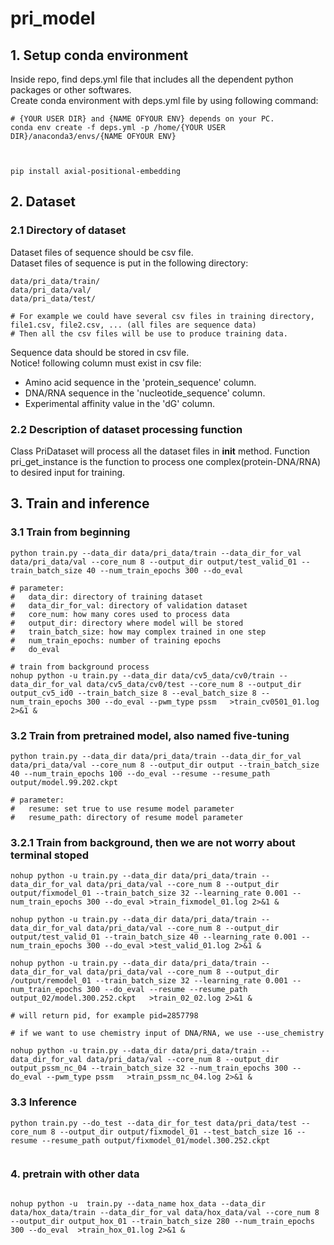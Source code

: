 # pri_model


## 1. Setup conda environment
Inside repo, find deps.yml file that includes all the dependent python packages or other softwares.  
Create conda environment with deps.yml file by using following command:
```
# {YOUR USER DIR} and {NAME OFYOUR ENV} depends on your PC.
conda env create -f deps.yml -p /home/{YOUR USER DIR}/anaconda3/envs/{NAME OFYOUR ENV}



pip install axial-positional-embedding
```

## 2. Dataset
### 2.1 Directory of dataset
Dataset files of sequence should be csv file.  
Dataset files of sequence is put in the following directory:
```
data/pri_data/train/
data/pri_data/val/
data/pri_data/test/

# For example we could have several csv files in training directory, file1.csv, file2.csv, ... (all files are sequence data)
# Then all the csv files will be use to produce training data.
```
Sequence data should be stored in csv file.  
Notice! following column must exist in csv file:
- Amino acid sequence in the 'protein_sequence' column.  
- DNA/RNA sequence in the 'nucleotide_sequence' column.  
- Experimental affinity value in the 'dG' column.  

### 2.2 Description of dataset processing function
Class PriDataset will process all the dataset files in __init__ method.
Function pri_get_instance is the function to process one complex(protein-DNA/RNA) to desired input for training.

## 3. Train and inference
### 3.1 Train from beginning
```
python train.py --data_dir data/pri_data/train --data_dir_for_val data/pri_data/val --core_num 8 --output_dir output/test_valid_01 --train_batch_size 40 --num_train_epochs 300 --do_eval

# parameter:
#   data_dir: directory of training dataset
#   data_dir_for_val: directory of validation dataset
#   core_num: how many cores used to process data
#   output_dir: directory where model will be stored
#   train_batch_size: how may complex trained in one step
#   num_train_epochs: number of training epochs
#   do_eval

# train from background process
nohup python -u train.py --data_dir data/cv5_data/cv0/train --data_dir_for_val data/cv5_data/cv0/test --core_num 8 --output_dir output_cv5_id0 --train_batch_size 8 --eval_batch_size 8 --num_train_epochs 300 --do_eval --pwm_type pssm   >train_cv0501_01.log 2>&1 &

```

### 3.2 Train from pretrained model, also named five-tuning
```
python train.py --data_dir data/pri_data/train --data_dir_for_val data/pri_data/val --core_num 8 --output_dir output --train_batch_size 40 --num_train_epochs 100 --do_eval --resume --resume_path output/model.99.202.ckpt 

# parameter:
#   resume: set true to use resume model parameter
#   resume_path: directory of resume model parameter
```

### 3.2.1 Train from background, then we are not worry about terminal stoped
```
nohup python -u train.py --data_dir data/pri_data/train --data_dir_for_val data/pri_data/val --core_num 8 --output_dir output/fixmodel_01 --train_batch_size 32 --learning_rate 0.001 --num_train_epochs 300 --do_eval >train_fixmodel_01.log 2>&1 &

nohup python -u train.py --data_dir data/pri_data/train --data_dir_for_val data/pri_data/val --core_num 8 --output_dir output/test_valid_01 --train_batch_size 40 --learning_rate 0.001 --num_train_epochs 300 --do_eval >test_valid_01.log 2>&1 &

nohup python -u train.py --data_dir data/pri_data/train --data_dir_for_val data/pri_data/val --core_num 8 --output_dir /output/remodel_01 --train_batch_size 32 --learning_rate 0.001 --num_train_epochs 300 --do_eval --resume --resume_path output_02/model.300.252.ckpt   >train_02_02.log 2>&1 &

# will return pid, for example pid=2857798

# if we want to use chemistry input of DNA/RNA, we use --use_chemistry

nohup python -u train.py --data_dir data/pri_data/train --data_dir_for_val data/pri_data/val --core_num 8 --output_dir output_pssm_nc_04 --train_batch_size 32 --num_train_epochs 300 --do_eval --pwm_type pssm   >train_pssm_nc_04.log 2>&1 &

```

### 3.3 Inference
```
python train.py --do_test --data_dir_for_test data/pri_data/test --core_num 8 --output_dir output/fixmodel_01 --test_batch_size 16 --resume --resume_path output/fixmodel_01/model.300.252.ckpt


```


### 4. pretrain with other data
```

nohup python -u  train.py --data_name hox_data --data_dir data/hox_data/train --data_dir_for_val data/hox_data/val --core_num 8 --output_dir output_hox_01 --train_batch_size 280 --num_train_epochs 300 --do_eval  >train_hox_01.log 2>&1 &

```
